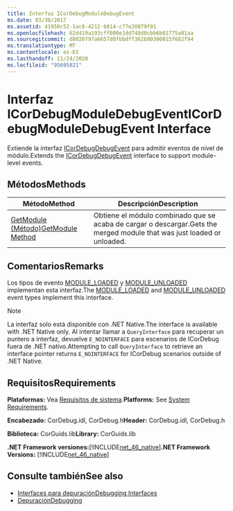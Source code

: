 ```yaml
---
title: Interfaz ICorDebugModuleDebugEvent
ms.date: 03/30/2017
ms.assetid: 41950c52-1ac8-4212-b814-c77e20879f91
ms.openlocfilehash: 62d419a193cff000e1dd748d0cbb6b61775a81aa
ms.sourcegitcommit: d8020797a6657d0fbbdff362b80300815f682f94
ms.translationtype: MT
ms.contentlocale: es-ES
ms.lasthandoff: 11/24/2020
ms.locfileid: "95695821"
---
```

# <a name="icordebugmoduledebugevent-interface"></a><span data-ttu-id="db498-102">Interfaz ICorDebugModuleDebugEvent</span><span class="sxs-lookup"><span data-stu-id="db498-102">ICorDebugModuleDebugEvent Interface</span></span>

<span data-ttu-id="db498-103">Extiende la interfaz [ICorDebugDebugEvent](icordebugdebugevent-interface.md) para admitir eventos de nivel de módulo.</span><span class="sxs-lookup"><span data-stu-id="db498-103">Extends the [ICorDebugDebugEvent](icordebugdebugevent-interface.md) interface to support module-level events.</span></span>  
  
## <a name="methods"></a><span data-ttu-id="db498-104">Métodos</span><span class="sxs-lookup"><span data-stu-id="db498-104">Methods</span></span>  
  
|<span data-ttu-id="db498-105">Método</span><span class="sxs-lookup"><span data-stu-id="db498-105">Method</span></span>|<span data-ttu-id="db498-106">Descripción</span><span class="sxs-lookup"><span data-stu-id="db498-106">Description</span></span>|  
|------------|-----------------|  
|[<span data-ttu-id="db498-107">GetModule (Método)</span><span class="sxs-lookup"><span data-stu-id="db498-107">GetModule Method</span></span>](icordebugmoduledebugevent-getmodule-method.md)|<span data-ttu-id="db498-108">Obtiene el módulo combinado que se acaba de cargar o descargar.</span><span class="sxs-lookup"><span data-stu-id="db498-108">Gets the merged module that was just loaded or unloaded.</span></span>|  
  
## <a name="remarks"></a><span data-ttu-id="db498-109">Comentarios</span><span class="sxs-lookup"><span data-stu-id="db498-109">Remarks</span></span>  

 <span data-ttu-id="db498-110">Los tipos de evento [MODULE_LOADED](cordebugdebugeventkind-enumeration.md) y [MODULE_UNLOADED](cordebugdebugeventkind-enumeration.md) implementan esta interfaz.</span><span class="sxs-lookup"><span data-stu-id="db498-110">The [MODULE_LOADED](cordebugdebugeventkind-enumeration.md) and [MODULE_UNLOADED](cordebugdebugeventkind-enumeration.md) event types implement this interface.</span></span>  
  
> [!NOTE]
> <span data-ttu-id="db498-111">La interfaz solo está disponible con .NET Native.</span><span class="sxs-lookup"><span data-stu-id="db498-111">The interface is available with .NET Native only.</span></span> <span data-ttu-id="db498-112">Al intentar llamar a `QueryInterface` para recuperar un puntero a interfaz, devuelve `E_NOINTERFACE` para escenarios de ICorDebug fuera de .NET nativo.</span><span class="sxs-lookup"><span data-stu-id="db498-112">Attempting to call `QueryInterface` to retrieve an interface pointer returns `E_NOINTERFACE` for ICorDebug scenarios outside of .NET Native.</span></span>  
  
## <a name="requirements"></a><span data-ttu-id="db498-113">Requisitos</span><span class="sxs-lookup"><span data-stu-id="db498-113">Requirements</span></span>  

 <span data-ttu-id="db498-114">**Plataformas:** Vea [Requisitos de sistema](../../get-started/system-requirements.md).</span><span class="sxs-lookup"><span data-stu-id="db498-114">**Platforms:** See [System Requirements](../../get-started/system-requirements.md).</span></span>  
  
 <span data-ttu-id="db498-115">**Encabezado:** CorDebug.idl, CorDebug.h</span><span class="sxs-lookup"><span data-stu-id="db498-115">**Header:** CorDebug.idl, CorDebug.h</span></span>  
  
 <span data-ttu-id="db498-116">**Biblioteca:** CorGuids.lib</span><span class="sxs-lookup"><span data-stu-id="db498-116">**Library:** CorGuids.lib</span></span>  
  
 <span data-ttu-id="db498-117">**.NET Framework versiones:**[!INCLUDE[net_46_native](../../../../includes/net-46-native-md.md)]</span><span class="sxs-lookup"><span data-stu-id="db498-117">**.NET Framework Versions:** [!INCLUDE[net_46_native](../../../../includes/net-46-native-md.md)]</span></span>  
  
## <a name="see-also"></a><span data-ttu-id="db498-118">Consulte también</span><span class="sxs-lookup"><span data-stu-id="db498-118">See also</span></span>

- [<span data-ttu-id="db498-119">Interfaces para depuración</span><span class="sxs-lookup"><span data-stu-id="db498-119">Debugging Interfaces</span></span>](debugging-interfaces.md)
- [<span data-ttu-id="db498-120">Depuración</span><span class="sxs-lookup"><span data-stu-id="db498-120">Debugging</span></span>](index.md)
